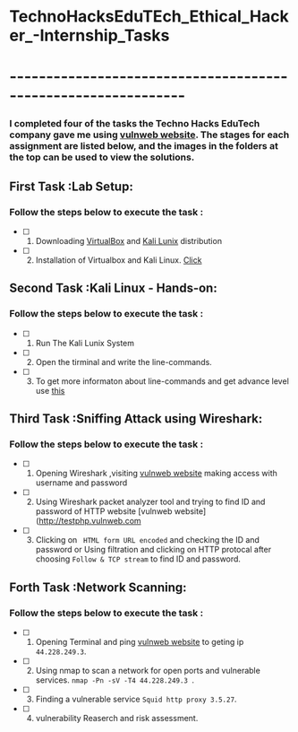 # TechnoHacksEduTEch_Ethical_Hacker_-Internship_Tasks
# --------------------------------------------------------------

### I completed four of the tasks the Techno Hacks EduTech company gave me using [vulnweb website](http://testphp.vulnweb.com). The stages for each assignment are listed below, and the images in the folders at the top can be used to view the solutions.

## First Task :Lab Setup:
### Follow the steps below to execute the task :
  * [ ] 1. Downloading [VirtualBox](https://www.virtualbox.org/wiki/Downloads) and [Kali Lunix](https://www.kali.org/get-kali/#kali-platforms) distribution
  * [ ] 2. Installation of Virtualbox and Kali Linux. [Click](https://www.youtube.com/watch?v=M0mBpTPE78k)

## Second Task :Kali Linux - Hands-on:
### Follow the steps below to execute the task :
  * [ ] 1. Run The Kali Lunix System
  * [ ] 2. Open the tirminal and  write the line-commands.
  * [ ] 3. To get more informaton about line-commands and get advance level use [this](https://kennyvn.com/cheatsheet-useful-bash-commands-linux/)

## Third Task :Sniffing Attack using Wireshark:
### Follow the steps below to execute the task :
  * [ ] 1. Opening Wireshark ,visiting [vulnweb website](http://testphp.vulnweb.com) making access with username and password
  * [ ] 2. Using Wireshark packet analyzer tool and trying to find ID and password of HTTP website [vulnweb website](http://testphp.vulnweb.com
  * [ ] 3. Clicking on ` HTML form URL encoded` and checking the ID and password or  Using filtration and clicking on HTTP protocal  after choosing `Follow & TCP stream` to find ID and password.

## Forth Task :Network Scanning:
### Follow the steps below to execute the task :
  * [ ] 1. Opening Terminal and ping [vulnweb website](http://testphp.vulnweb.com) to geting ip ` 44.228.249.3`.
  * [ ] 2. Using nmap to scan a network for open ports and vulnerable services. ```nmap -Pn -sV -T4 44.228.249.3 ```.
  * [ ] 3. Finding a vulnerable service `Squid http proxy 3.5.27`.
  * [ ] 4. vulnerability Reaserch and risk assessment.


